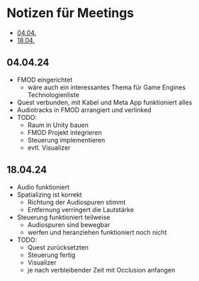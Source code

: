 # Notizen für Meetings

- [04.04.](#040424)
- [18.04.](#180424)
  
## 04.04.24

- FMOD eingerichtet
  - wäre auch ein interessantes Thema für Game Engines Technologienliste
- Quest verbunden, mit Kabel und Meta App funktioniert alles
- Audiotracks in FMOD arrangiert und verlinked
- TODO:
  - Raum in Unity bauen
  - FMOD Projekt integrieren
  - Steuerung implementieren
  - evtl. Visualizer

## 18.04.24

- Audio funktioniert
- Spatializing ist korrekt
  - Richtung der Audiospuren stimmt
  - Entfernung verringert die Lautstärke
- Steuerung funktioniert teilweise
  - Audiospuren sind bewegbar
  - werfen und heranziehen funktioniert noch nicht
- TODO:
  - Quest zurücksetzten 
  - Steuerung fertig
  - Visualizer
  - je nach verbleibender Zeit mit Occlusion anfangen
